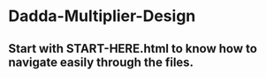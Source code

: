 # Dadda-Multiplier-Design

## Start with START-HERE.html to know how to navigate easily through the files.
